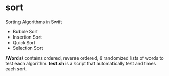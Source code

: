 # sort
Sorting Algorithms in Swift
- Bubble Sort
- Insertion Sort
- Quick Sort
- Selection Sort

**/Words/** contains ordered, reverse ordered, & randomized lists of words to test each algorithm.
**test.sh** is a script that automatically test and times each sort.
